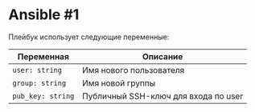 # Ansible #1
Плейбук использует следующие переменные:

| Переменная        | Описание                             |
|-------------------|--------------------------------------|
| `user: string`    | Имя нового пользователя              |
| `group: string`   | Имя новой группы                     |
| `pub_key: string` | Публичный SSH-ключ для входа по user |
